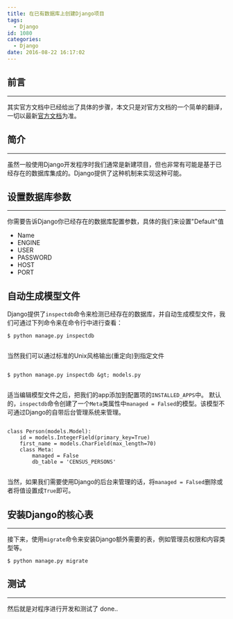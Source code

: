 ```yaml
---
title: 在已有数据库上创建Django项目
tags:
  - Django
id: 1080
categories:
  - Django
date: 2016-08-22 16:17:02
---
```


## 前言

* * *

其实官方文档中已经给出了具体的步骤，本文只是对官方文档的一个简单的翻译，一切以最新[官方文档](https://docs.djangoproject.com/en/1.10/howto/legacy-databases/)为准。

## 简介

* * *

虽然一般使用Django开发程序时我们通常是新建项目，但也非常有可能是基于已经存在的数据库集成的。Django提供了这种机制来实现这种可能。

## 设置数据库参数

* * *

你需要告诉Django你已经存在的数据库配置参数，具体的我们来设置"Default"值
- Name
- ENGINE
- USER
- PASSWORD
- HOST
- PORT

## 自动生成模型文件

Django提供了`inspectdb`命令来检测已经存在的数据库，并自动生成模型文件，我们可通过下列命令来在命令行中进行查看：
```
$ python manage.py inspectdb


```

当然我们可以通过标准的Unix风格输出(重定向)到指定文件

```  

$ python manage.py inspectdb &gt; models.py


```

适当编辑模型文件之后，把我们的app添加到配置项的`INSTALLED_APPS`中。
默认的，`inspectdb`命令创建了一个`Meta`类属性中`managed = Falsed`的模型。该模型不可通过Django的自带后台管理系统来管理。

```  

class Person(models.Model):
    id = models.IntegerField(primary_key=True)
    first_name = models.CharField(max_length=70)
    class Meta:
        managed = False
        db_table = 'CENSUS_PERSONS'


```

当然，如果我们需要使用Django的后台来管理的话，将`managed = Falsed`删除或者将值设置成`True`即可。

## 安装Django的核心表

* * *

接下来，使用`migrate`命令来安装Django额外需要的表，例如管理员权限和内容类型等。

```  
$ python manage.py migrate
```
## 测试

* * *

然后就是对程序进行开发和测试了
done..